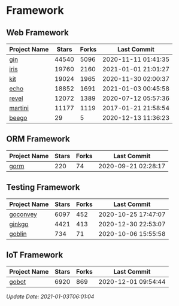 # Framework

## Web Framework
| Project Name | Stars | Forks | Last Commit |
| ------------ | ----- | ----- | ----------- |
| [gin](https://github.com/gin-gonic/gin) | 44540 | 5096 | 2020-11-11 01:41:35 |
| [iris](https://github.com/kataras/iris) | 19760 | 2160 | 2021-01-01 21:01:27 |
| [kit](https://github.com/go-kit/kit) | 19024 | 1965 | 2020-11-30 02:00:37 |
| [echo](https://github.com/labstack/echo) | 18852 | 1691 | 2021-01-03 00:45:58 |
| [revel](https://github.com/revel/revel) | 12072 | 1389 | 2020-07-12 05:57:36 |
| [martini](https://github.com/go-martini/martini) | 11177 | 1119 | 2017-01-21 21:58:54 |
| [beego](https://github.com/astaxie/beego) | 29 | 5 | 2020-12-13 11:36:23 |

## ORM Framework
| Project Name | Stars | Forks | Last Commit |
| ------------ | ----- | ----- | ----------- |
| [gorm](https://github.com/jinzhu/gorm) | 220 | 74 | 2020-09-21 02:28:17 |

## Testing Framework
| Project Name | Stars | Forks | Last Commit |
| ------------ | ----- | ----- | ----------- |
| [goconvey](https://github.com/smartystreets/goconvey) | 6097 | 452 | 2020-10-25 17:47:07 |
| [ginkgo](https://github.com/onsi/ginkgo) | 4421 | 413 | 2020-12-30 22:53:07 |
| [goblin](https://github.com/franela/goblin) | 734 | 71 | 2020-10-06 15:55:58 |

## IoT Framework
| Project Name | Stars | Forks | Last Commit |
| ------------ | ----- | ----- | ----------- |
| [gobot](https://github.com/hybridgroup/gobot) | 6920 | 869 | 2020-12-01 09:54:44 |

*Update Date: 2021-01-03T06:01:04*